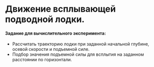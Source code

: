 # Движение всплывающей подводной лодки.
#### Задание для вычислительного эксперимента:
* Рассчитать траекторию лодки при заданной
начальной глубине, осевой скорости и
подъемной силе.
* Подбор значения подъемной
силы для всплытия на заданном расстоянии по
горизонтали.